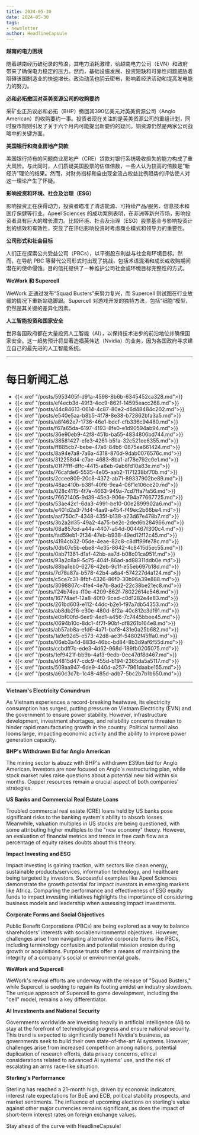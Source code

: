 ```yaml
---
title: 2024-05-30
date: 2024-05-30
tags: 
- newsletter
author: HeadlineCapsule
---
```


**越南的电力困境**

随着越南经历破纪录的热浪，其电力消耗激增，给越南电力公司（EVN）和政府带来了确保电力稳定的压力。然而，基础设施发展、投资短缺和可靠性问题威胁着阻碍该国制造业的快速增长。政治动荡也阴云密布，影响着经济活动和提高发电能力的努力。

**必和必拓撤回对英美资源公司的收购要约**

采矿业正热议必和必拓（BHP）撤回其390亿美元对英美资源公司（Anglo American）的收购要约一事。投资者现在关注的是英美资源公司的重组计划，同时股市规则引发了关于六个月内可能提出新要约的疑问。铜资源仍然是两家公司战略中的关键方面。

**美国银行和商业房地产贷款**

美国银行持有的问题商业房地产（CRE）贷款对银行系统吸收损失的能力构成了重大风险。与此同时，人们质疑美国股票的估值倍数，一些人认为较高的倍数是“新经济”理论的结果。然而，对财务指标和自由现金流占权益比例趋势的评估使人对这一理论产生了怀疑。

**影响投资和环境、社会及治理（ESG）**

影响投资正在获得动力，投资者瞄准了清洁能源、可持续产品/服务、信息技术和医疗保健等行业。Apeel Sciences 的成功案例表明，在非洲等新兴市场，影响投资者具有巨大的增长潜力。比较环境、社会及治理（ESG）股票基金与影响投资计划的绩效和有效性，突显了在评估影响投资时考虑商业模式和领导力的重要性。

**公司形式和社会目标**

人们正在探索公共受益公司（PBCs），以平衡股东利益与社会和环境目标。然而，在导航 PBC 等替代公司形式时出现了挑战，包括术语混淆和成长或收购期间潜在的使命侵蚀。目的信托提供了一种维护公司社会或环境目标完整性的方式。

**WeWork 和 Supercell**

WeWork 正通过发布“Squad Busters”来努力复兴，而 Supercell 则试图在行业放缓的情况下重新站稳脚跟。Supercell 对游戏开发的独特方法，包括“细胞”模型，仍然是其关键的差异化因素。

**人工智能投资和国家安全**

世界各国政府都在大量投资人工智能（AI），以保持技术进步的前沿地位并确保国家安全。这一趋势预计将显著造福英伟达（Nvidia）的业务，因为各国政府寻求建立自己的最先进的人工智能系统。

---

# 每日新闻汇总

- {{< xref "/posts/5953405f-d91a-4598-8b6b-6345452ca328.md">}}
- {{< xref "/posts/ef4ecb3d-49f3-4cc9-862f-14595eacc268.md">}}
- {{< xref "/posts/44c84613-0614-4c87-80e2-d6d48484c202.md">}}
- {{< xref "/posts/e540e5aa-b8b5-4f78-8e38-b72862bfa3a5.md">}}
- {{< xref "/posts/a8f462e7-1736-46e1-bdcf-cfb336c94480.md">}}
- {{< xref "/posts/f67a65da-6197-4193-8fe0-e1d90594ab94.md">}}
- {{< xref "/posts/36e90eb9-42f8-451b-ba55-4834806bd744.md">}}
- {{< xref "/posts/38581427-efe3-4261-b51a-32c521ee6355.md">}}
- {{< xref "/posts/ff885cb7-bebe-47a6-84b6-0875ea661424.md">}}
- {{< xref "/posts/8a94e7a8-7a6a-4318-876d-9dab0076576c.md">}}
- {{< xref "/posts/312258d4-c7ae-4683-8ba1-af78e792c0e1.md">}}
- {{< xref "/posts/01f7ffff-dffc-4415-a8eb-0ab6fd10a83e.md">}}
- {{< xref "/posts/76cafde6-5535-4e05-aab2-1171238bf70b.md">}}
- {{< xref "/posts/2ccee809-20c8-4372-ab71-89337902be89.md">}}
- {{< xref "/posts/48ac410b-b38f-40f6-9ea4-06f1e106ce20.md">}}
- {{< xref "/posts/028c4115-4f7e-4663-949a-7cd7ffa7fa56.md">}}
- {{< xref "/posts/76621405-9d39-45e3-906e-794a77667725.md">}}
- {{< xref "/posts/53ae42c1-6da3-4991-be10-00e2899902a6.md">}}
- {{< xref "/posts/e401d2a3-7fd4-4aa9-a454-f49ec2b66be4.md">}}
- {{< xref "/posts/aaf750c7-4348-435f-b138-a23d67e478b7.md">}}
- {{< xref "/posts/3b2a2d35-49a2-4a75-be2c-2ded6b284966.md">}}
- {{< xref "/posts/08a857cd-a44a-4407-a54d-004467f300c4.md">}}
- {{< xref "/posts/fad59eb1-2f34-47eb-b938-49ed12f12c45.md">}}
- {{< xref "/posts/4194cb32-05de-4eae-82c8-c8dff99fe78c.md">}}
- {{< xref "/posts/0db07c5b-ebe8-4e35-8642-4c8415d5ec55.md">}}
- {{< xref "/posts/0ab71361-d1af-42bb-aa7d-b08c01ca951f.md">}}
- {{< xref "/posts/93a2c8a9-5c75-404f-86ad-ad88311ddb0e.md">}}
- {{< xref "/posts/88ba1eb0-6276-42eb-9c1f-e55eb697b18d.md">}}
- {{< xref "/posts/7d78a87a-b578-42b4-a6a4-574227d4a124.md">}}
- {{< xref "/posts/c5ce7c31-8fbf-4326-86f0-30b96a39e888.md">}}
- {{< xref "/posts/3098807c-4fe4-4e7b-8ad2-22c38be21ec8.md">}}
- {{< xref "/posts/f24b74ea-ff0e-4209-862f-78022614e546.md">}}
- {{< xref "/posts/16774aef-12a8-40f0-9ced-c0d1282e4e83.md">}}
- {{< xref "/posts/261bd603-e112-44dc-b2e1-f97a7db54353.md">}}
- {{< xref "/posts/ab8db2f6-e30e-480d-8f2a-40c812c3df91.md">}}
- {{< xref "/posts/e0bf00fd-6ee9-4ed1-a456-7c7445bbee45.md">}}
- {{< xref "/posts/0694b10c-8dc1-4f7f-90bf-df8261b164e8.md">}}
- {{< xref "/posts/ab57ab8a-e1d6-4a71-baf8-431e0a25b682.md">}}
- {{< xref "/posts/1a9e92d5-e573-42d8-ae3f-54802f45ffa0.md">}}
- {{< xref "/posts/06eb3a4d-883d-46bc-bd84-8b3d9af6f55d.md">}}
- {{< xref "/posts/ccbdff7c-ede3-4d62-968d-189fb0205075.md">}}
- {{< xref "/posts/1ef9421f-bb9b-4af3-9edb-0ec47df8d467.md">}}
- {{< xref "/posts/d4815d47-cdc9-455d-b194-2365da5a5117.md">}}
- {{< xref "/posts/509aa947-6de9-440d-a257-7961daabe155.md">}}
- {{< xref "/posts/a60c3c7b-1c48-485d-adb7-5bc2b7b1b650.md">}}

---

**Vietnam's Electricity Conundrum**

As Vietnam experiences a record-breaking heatwave, its electricity consumption has surged, putting pressure on Vietnam Electricity (EVN) and the government to ensure power stability. However, infrastructure development, investment shortages, and reliability concerns threaten to hinder rapid manufacturing growth in the country. Political turmoil also looms large, impacting economic activity and the ability to improve power generation capacity.

**BHP's Withdrawn Bid for Anglo American**

The mining sector is abuzz with BHP's withdrawn £39bn bid for Anglo American. Investors are now focused on Anglo's restructuring plan, while stock market rules raise questions about a potential new bid within six months. Copper resources remain a crucial aspect of both companies' strategies.

**US Banks and Commercial Real Estate Loans**

Troubled commercial real estate (CRE) loans held by US banks pose significant risks to the banking system's ability to absorb losses. Meanwhile, valuation multiples in US stocks are being questioned, with some attributing higher multiples to the "new economy" theory. However, an evaluation of financial metrics and trends in free cash flow as a percentage of equity raises doubts about this theory.

**Impact Investing and ESG**

Impact investing is gaining traction, with sectors like clean energy, sustainable products/services, information technology, and healthcare being targeted by investors. Successful examples like Apeel Sciences demonstrate the growth potential for impact investors in emerging markets like Africa. Comparing the performance and effectiveness of ESG equity funds to impact investing initiatives highlights the importance of considering business models and leadership when assessing impact investments.

**Corporate Forms and Social Objectives**

Public Benefit Corporations (PBCs) are being explored as a way to balance shareholders' interests with social/environmental objectives. However, challenges arise from navigating alternative corporate forms like PBCs, including terminology confusion and potential mission erosion during growth or acquisitions. Purpose trusts offer a means of maintaining the integrity of a company's social or environmental goals.

**WeWork and Supercell**

WeWork's revival efforts are underway with the release of "Squad Busters," while Supercell is seeking to regain its footing amidst an industry slowdown. The unique approach of Supercell to game development, including the "cell" model, remains a key differentiator.

**AI Investments and National Security**

Governments worldwide are investing heavily in artificial intelligence (AI) to stay at the forefront of technological progress and ensure national security. This trend is expected to significantly benefit Nvidia's business, as governments seek to build their own state-of-the-art AI systems. However, challenges arise from increased competition among nations, potential duplication of research efforts, data privacy concerns, ethical considerations related to advanced AI systems' use, and the risk of escalating an arms race-like situation.

**Sterling's Performance**

Sterling has reached a 21-month high, driven by economic indicators, interest rate expectations for BoE and ECB, political stability prospects, and market sentiments. The influence of upcoming elections on sterling's value against other major currencies remains significant, as does the impact of short-term interest rates on foreign exchange values.

Stay ahead of the curve with HeadlineCapsule!


